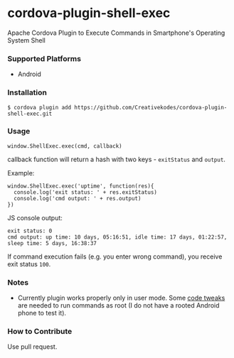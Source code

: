 # cordova-plugin-shell-exec

Apache Cordova Plugin to Execute Commands in Smartphone's Operating System Shell

### Supported Platforms

* Android

### Installation

`$ cordova plugin add https://github.com/Creativekodes/cordova-plugin-shell-exec.git`

### Usage

```
window.ShellExec.exec(cmd, callback)
```

callback function will return a hash with two keys - `exitStatus` and `output`.

Example:

```
window.ShellExec.exec('uptime', function(res){
  console.log('exit status: ' + res.exitStatus)
  console.log('cmd output: ' + res.output)
})
```

JS console output:
```
exit status: 0
cmd output: up time: 10 days, 05:16:51, idle time: 17 days, 01:22:57, sleep time: 5 days, 16:38:37
```

If command execution fails (e.g. you enter wrong command), you receive exit status `100`.

### Notes

* Currently plugin works properly only in user mode. Some [code tweaks](http://stackoverflow.com/a/6882295/4606227) are needed to run commands as root (I do not have a rooted Android phone to test it).

### How to Contribute

Use pull request.
